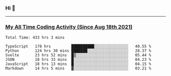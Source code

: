 ### Hi 🙂

---

### <a href="https://wakatime.com/@Eroxl">My All Time Coding Activity (Since Aug 18th 2021)</a>
<!--START_SECTION:waka-->

```text
Total Time: 433 hrs 3 mins

TypeScript   178 hrs         ██████████░░░░░░░░░░░░░░░   40.55 %
Python       124 hrs 30 mins ███████░░░░░░░░░░░░░░░░░░   28.37 %
Svelte       23 hrs 52 mins  █▒░░░░░░░░░░░░░░░░░░░░░░░   05.44 %
JSON         18 hrs 33 mins  █░░░░░░░░░░░░░░░░░░░░░░░░   04.23 %
JavaScript   18 hrs 13 mins  █░░░░░░░░░░░░░░░░░░░░░░░░   04.15 %
Markdown     14 hrs 5 mins   ▓░░░░░░░░░░░░░░░░░░░░░░░░   03.21 %
```

<!--END_SECTION:waka-->
